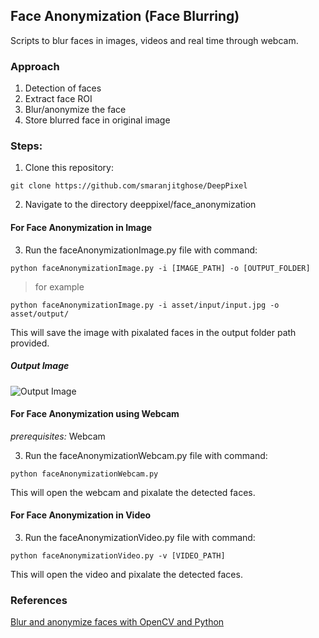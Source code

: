 ## Face Anonymization (Face Blurring)

Scripts to blur faces in images, videos and real time through webcam.

### Approach

1. Detection of faces
2. Extract face ROI
3. Blur/anonymize the face
4. Store blurred face in original image

### Steps:
1) Clone this repository:
```
git clone https://github.com/smaranjitghose/DeepPixel
```

2) Navigate to the directory deeppixel/face_anonymization


#### For Face Anonymization in Image

3) Run the faceAnonymizationImage.py file with command:

```
python faceAnonymizationImage.py -i [IMAGE_PATH] -o [OUTPUT_FOLDER]

```
> for example
```
python faceAnonymizationImage.py -i asset/input/input.jpg -o asset/output/ 
```
This will save the image with pixalated faces in the output folder path provided.

##### Output Image
![Output Image](https://github.com/jhalak27/DeepPixel/blob/faceanonymization/deeppixel/face_anonymization/asset/output/input.png)


#### For Face Anonymization using Webcam
*prerequisites:* Webcam

3) Run the faceAnonymizationWebcam.py  file with command:

```
python faceAnonymizationWebcam.py 
```

This will open the webcam and pixalate the detected faces.

#### For Face Anonymization in Video

3) Run the faceAnonymizationVideo.py file with command:

```
python faceAnonymizationVideo.py -v [VIDEO_PATH]

```

This will open the video and pixalate the detected faces.

### References

[Blur and anonymize faces with OpenCV and Python](https://www.pyimagesearch.com/2020/04/06/blur-and-anonymize-faces-with-opencv-and-python/)

